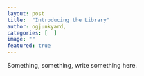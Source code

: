 ```yaml
---
layout: post
title:  "Introducing the Library"
author: ogjunkyard,
categories: [  ]
image: ""
featured: true
---
```


Something, something, write something here.
